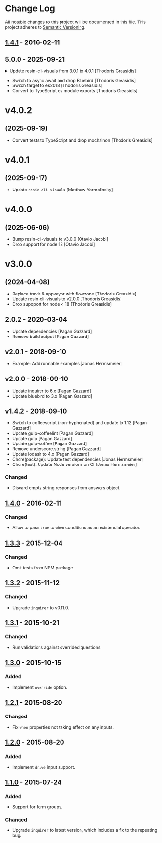 # Change Log

All notable changes to this project will be documented in this file.
This project adheres to [Semantic Versioning](http://semver.org/).

## [1.4.1] - 2016-02-11

## 5.0.0 - 2025-09-21


<details>
<summary> Update resin-cli-visuals from 3.0.1 to 4.0.1 [Thodoris Greasidis] </summary>

> ### resin-cli-visuals-4.0.0 - 2025-09-18
> 
> * horizontal: Use nullish check to fallback from the alias to the prop name [Thodoris Greasidis]
> * vertical: Explicitly convert values to string [Thodoris Greasidis]
> * Replace the SpinnerPromise class with a createSpinnerPromise factory function [Thodoris Greasidis]
> * Switch to async await and drop Bluebird [Thodoris Greasidis]
> * Switch target to es2018 [Thodoris Greasidis]
> * Convert files to use es modules imports & exports [Thodoris Greasidis]
> * Convert to TypeScript & lint [Thodoris Greasidis]
> 

</details>

* Switch to async await and drop Bluebird [Thodoris Greasidis]
* Switch target to es2018 [Thodoris Greasidis]
* Convert to TypeScript es module exports [Thodoris Greasidis]

# v4.0.2
## (2025-09-19)

* Convert tests to TypeScript and drop mochainon [Thodoris Greasidis]

# v4.0.1
## (2025-09-17)

* Update `resin-cli-visuals` [Matthew Yarmolinsky]

# v4.0.0
## (2025-06-06)

* Bump resin-cli-visuals to v3.0.0 [Otavio Jacobi]
* Drop support for node 18 [Otavio Jacobi]

# v3.0.0
## (2024-04-08)

* Replace travis & appveyor with flowzone [Thodoris Greasidis]
* Update resin-cli-visuals to v2.0.0 [Thodoris Greasidis]
* Drop supoport for node < 18 [Thodoris Greasidis]

## 2.0.2 - 2020-03-04

* Update dependencies [Pagan Gazzard]
* Remove build output [Pagan Gazzard]

## v2.0.1 - 2018-09-10

* Example: Add runnable examples [Jonas Hermsmeier]

## v2.0.0 - 2018-09-10

* Update inquirer to 6.x [Pagan Gazzard]
* Update bluebird to 3.x [Pagan Gazzard]

## v1.4.2 - 2018-09-10

* Switch to coffeescript (non-hyphenated) and update to 1.12 [Pagan Gazzard]
* Update gulp-coffeelint [Pagan Gazzard]
* Update gulp [Pagan Gazzard]
* Update gulp-coffee [Pagan Gazzard]
* Remove underscore.string [Pagan Gazzard]
* Update lodash to 4.x [Pagan Gazzard]
* Chore(package): Update test dependencies [Jonas Hermsmeier]
* Chore(test): Update Node versions on CI [Jonas Hermsmeier]

### Changed

- Discard empty string responses from answers object.

## [1.4.0] - 2016-02-11

### Changed

- Allow to pass `true` to `when` conditions as an existencial operator.

## [1.3.3] - 2015-12-04

### Changed

- Omit tests from NPM package.

## [1.3.2] - 2015-11-12

### Changed

- Upgrade `inquirer` to v0.11.0.

## [1.3.1] - 2015-10-21

### Changed

- Run validations against overrided questions.

## [1.3.0] - 2015-10-15

### Added

- Implement `override` option.

## [1.2.1] - 2015-08-20

### Changed

- Fix `when` properties not taking effect on any inputs.

## [1.2.0] - 2015-08-20

### Added

- Implement `drive` input support.

## [1.1.0] - 2015-07-24

### Added

- Support for form groups.

### Changed

- Upgrade `inquirer` to latest version, which includes a fix to the repeating bug.

[1.4.1]: https://github.com/resin-io-modules/resin-cli-form/compare/v1.4.0...v1.4.1
[1.4.0]: https://github.com/resin-io-modules/resin-cli-form/compare/v1.3.3...v1.4.0
[1.3.3]: https://github.com/resin-io-modules/resin-cli-form/compare/v1.3.2...v1.3.3
[1.3.2]: https://github.com/resin-io-modules/resin-cli-form/compare/v1.3.1...v1.3.2
[1.3.1]: https://github.com/resin-io-modules/resin-cli-form/compare/v1.3.0...v1.3.1
[1.3.0]: https://github.com/resin-io-modules/resin-cli-form/compare/v1.2.1...v1.3.0
[1.2.1]: https://github.com/resin-io-modules/resin-cli-form/compare/v1.2.0...v1.2.1
[1.2.0]: https://github.com/resin-io-modules/resin-cli-form/compare/v1.1.0...v1.2.0
[1.1.0]: https://github.com/resin-io-modules/resin-cli-form/compare/v1.0.0...v1.1.0
